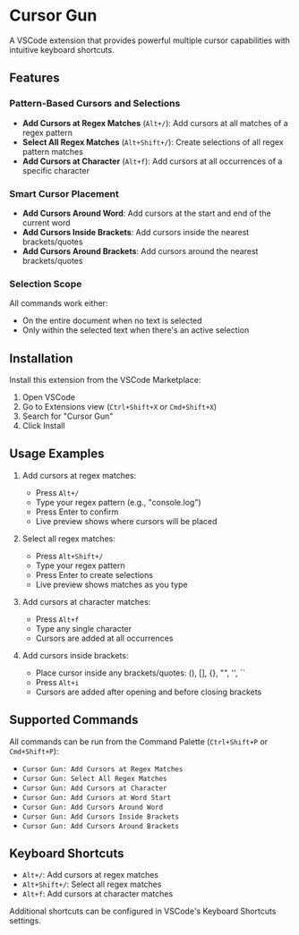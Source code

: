 # Cursor Gun

A VSCode extension that provides powerful multiple cursor capabilities with intuitive keyboard shortcuts.

## Features

### Pattern-Based Cursors and Selections
- **Add Cursors at Regex Matches** (`Alt+/`): Add cursors at all matches of a regex pattern
- **Select All Regex Matches** (`Alt+Shift+/`): Create selections of all regex pattern matches
- **Add Cursors at Character** (`Alt+f`): Add cursors at all occurrences of a specific character

### Smart Cursor Placement
- **Add Cursors Around Word**: Add cursors at the start and end of the current word
- **Add Cursors Inside Brackets**: Add cursors inside the nearest brackets/quotes
- **Add Cursors Around Brackets**: Add cursors around the nearest brackets/quotes

### Selection Scope
All commands work either:
- On the entire document when no text is selected
- Only within the selected text when there's an active selection

## Installation

Install this extension from the VSCode Marketplace:
1. Open VSCode
2. Go to Extensions view (`Ctrl+Shift+X` or `Cmd+Shift+X`)
3. Search for "Cursor Gun"
4. Click Install

## Usage Examples

1. Add cursors at regex matches:
   - Press `Alt+/`
   - Type your regex pattern (e.g., "console.log")
   - Press Enter to confirm
   - Live preview shows where cursors will be placed

2. Select all regex matches:
   - Press `Alt+Shift+/`
   - Type your regex pattern
   - Press Enter to create selections
   - Live preview shows matches as you type

3. Add cursors at character matches:
   - Press `Alt+f`
   - Type any single character
   - Cursors are added at all occurrences

4. Add cursors inside brackets:
   - Place cursor inside any brackets/quotes: (), [], {}, "", '', ``
   - Press `Alt+i`
   - Cursors are added after opening and before closing brackets

## Supported Commands

All commands can be run from the Command Palette (`Ctrl+Shift+P` or `Cmd+Shift+P`):

- `Cursor Gun: Add Cursors at Regex Matches`
- `Cursor Gun: Select All Regex Matches`
- `Cursor Gun: Add Cursors at Character`
- `Cursor Gun: Add Cursors at Word Start`
- `Cursor Gun: Add Cursors Around Word`
- `Cursor Gun: Add Cursors Inside Brackets`
- `Cursor Gun: Add Cursors Around Brackets`

## Keyboard Shortcuts

- `Alt+/`: Add cursors at regex matches
- `Alt+Shift+/`: Select all regex matches
- `Alt+f`: Add cursors at character matches

Additional shortcuts can be configured in VSCode's Keyboard Shortcuts settings.
